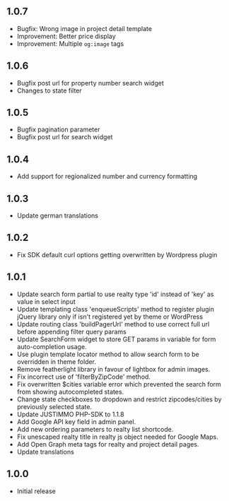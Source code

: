 ## 1.0.7
 * Bugfix: Wrong image in project detail template
 * Improvement: Better price display
 * Improvement: Multiple `og:image` tags

## 1.0.6
 * Bugfix post url for property number search widget
 * Changes to state filter

## 1.0.5
 * Bugfix pagination parameter
 * Bugfix post url for search widget

## 1.0.4
 * Add support for regionalized number and currency formatting

## 1.0.3
 * Update german translations

## 1.0.2
 * Fix SDK default curl options getting overwritten by Wordpress plugin

## 1.0.1
 * Update search form partial to use realty type 'id' instead of 'key' as value in select input 
 * Update templating class 'enqueueScripts' method to register plugin jQuery library only if isn't registered yet by theme or WordPress
 * Update routing class 'buildPagerUrl' method to use correct full url before appending filter query params
 * Update SearchForm widget to store GET params in variable for form auto-completion usage.
 * Use plugin template locator method to allow search form to be overridden in theme folder.
 * Remove featherlight library in favour of lightbox for admin images.
 * Fix incorrect use of 'filterByZipCode' method.
 * Fix overwritten $cities variable error which prevented the search form from showing autocompleted states.
 * Change state checkboxes to dropdown and restrict zipcodes/cities by previously selected state.
 * Update JUSTIMMO PHP-SDK to 1.1.8
 * Add Google API key field in admin panel.
 * Add new ordering parameters to realty list shortcode.
 * Fix unescaped realty title in realty js object needed for Google Maps.
 * Add Open Graph meta tags for realty and project detail pages.
 * Update translations

## 1.0.0
 * Initial release 
